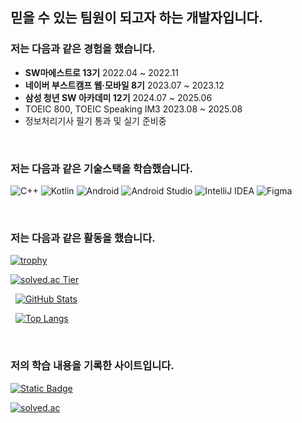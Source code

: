 <!--
**littlesam95/littlesam95** is a ✨ _special_ ✨ repository because its `README.md` (this file) appears on your GitHub profile.

Here are some ideas to get you started:

- 🔭 I’m currently working on ...
- 🌱 I’m currently learning ...
- 👯 I’m looking to collaborate on ...
- 🤔 I’m looking for help with ...
- 💬 Ask me about ...
- 📫 How to reach me: ...
- 😄 Pronouns: ...
- ⚡ Fun fact: ...
-->

## 믿을 수 있는 팀원이 되고자 하는 개발자입니다.

### 저는 다음과 같은 경험을 했습니다.
- **SW마에스트로 13기** 2022.04 ~ 2022.11
- **네이버 부스트캠프 웹·모바일 8기** 2023.07 ~ 2023.12
- **삼성 청년 SW 아카데미 12기** 2024.07 ~ 2025.06
- TOEIC 800, TOEIC Speaking IM3 2023.08 ~ 2025.08
- 정보처리기사 필기 통과 및 실기 준비중

&nbsp;

### 저는 다음과 같은 기술스택을 학습했습니다.
![C++](https://img.shields.io/badge/c++-%2300599C.svg?style=for-the-badge&logo=c%2B%2B&logoColor=white)
![Kotlin](https://img.shields.io/badge/kotlin-%237F52FF.svg?style=for-the-badge&logo=kotlin&logoColor=white)
![Android](https://img.shields.io/badge/Android-3DDC84?style=for-the-badge&logo=android&logoColor=white)
![Android Studio](https://img.shields.io/badge/Android%20Studio-3DDC84.svg?style=for-the-badge&logo=android-studio&logoColor=white)
![IntelliJ IDEA](https://img.shields.io/badge/IntelliJIDEA-000000.svg?style=for-the-badge&logo=intellij-idea&logoColor=white)
![Figma](https://img.shields.io/badge/figma-%23F24E1E.svg?style=for-the-badge&logo=figma&logoColor=white)

&nbsp;

### 저는 다음과 같은 활동을 했습니다.

[![trophy](https://github-profile-trophy.vercel.app/?username=littlesam95&theme=flat&column=7)](https://github.com/ryo-ma/github-profile-trophy)


[![solved.ac Tier](http://mazassumnida.wtf/api/v2/generate_badge?boj=littlesam95)](https://solved.ac/littlesam95)

&nbsp;
[![GitHub Stats](https://github-readme-stats.vercel.app/api?username=littlesam95&show_icons=true&theme={theme})](https://github.com/littlesam95/github-readme-stats)

&nbsp;
[![Top Langs](https://github-readme-stats.vercel.app/api/top-langs/?username=littlesam95&layout=compact)](https://github.com/littlesam95/github-readme-stats)

&nbsp;
### 저의 학습 내용을 기록한 사이트입니다.
<a href="https://littlesam95.tistory.com/">
  <img alt="Static Badge" src="https://img.shields.io/badge/Tistory-%2523D4D4D4.svg?style=flat&logo=blogger&logoColor=white&labelColor=black&color=black&link=https%3A%2F%2Flittlesam95.tistory.com%2F">
</a>

[![solved.ac](http://mazassumnida.wtf/api/mini/generate_badge?boj=littlesam95)](https://solved.ac/littlesam95)
